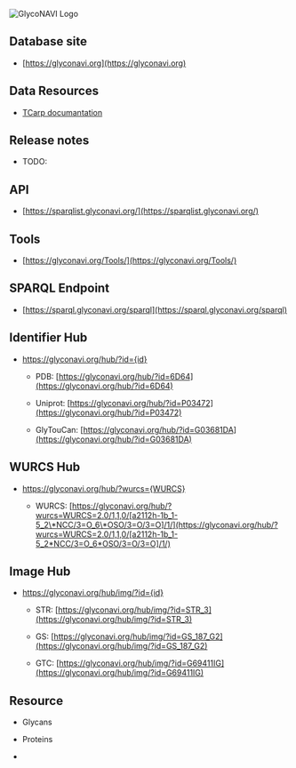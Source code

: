 
![GlycoNAVI Logo](https://glyconavi.org/img/GlycoNAVI.png)

## Database site

* [https://glyconavi.org](https://glyconavi.org)

## Data Resources

* [TCarp documantation](/doc/tcarp/)

## Release notes

* TODO:

## API

* [https://sparqlist.glyconavi.org/](https://sparqlist.glyconavi.org/)

## Tools

* [https://glyconavi.org/Tools/](https://glyconavi.org/Tools/)

## SPARQL Endpoint

* [https://sparql.glyconavi.org/sparql](https://sparql.glyconavi.org/sparql)

## Identifier Hub

* https://glyconavi.org/hub/?id={id} 

  * PDB: [https://glyconavi.org/hub/?id=6D64](https://glyconavi.org/hub/?id=6D64)
 
  * Uniprot: [https://glyconavi.org/hub/?id=P03472](https://glyconavi.org/hub/?id=P03472)

  * GlyTouCan: [https://glyconavi.org/hub/?id=G03681DA](https://glyconavi.org/hub/?id=G03681DA)
  
## WURCS Hub

* https://glyconavi.org/hub/?wurcs={WURCS} 

  * WURCS: [https://glyconavi.org/hub/?wurcs=WURCS=2.0/1,1,0/[a2112h-1b_1-5_2\*NCC/3=O_6\*OSO/3=O/3=O]/1/](https://glyconavi.org/hub/?wurcs=WURCS=2.0/1,1,0/[a2112h-1b_1-5_2*NCC/3=O_6*OSO/3=O/3=O]/1/)


## Image Hub

* https://glyconavi.org/hub/img/?id={id} 

  * STR: [https://glyconavi.org/hub/img/?id=STR_3](https://glyconavi.org/hub/img/?id=STR_3)

  * GS: [https://glyconavi.org/hub/img/?id=GS_187_G2](https://glyconavi.org/hub/img/?id=GS_187_G2)

  * GTC: [https://glyconavi.org/hub/img/?id=G69411IG](https://glyconavi.org/hub/img/?id=G69411IG)

## Resource

* Glycans

* Proteins

* 


